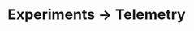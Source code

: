---
layout: telemetry.njk
title: Experiments → Telemetry
intro: Page in progress.
practice:
    - music:
        - date: 2021-01-01T07:23:11-06:00
          minutes: 90
          notes: Learning and documenting the controls of the Korg Volca Sample
        - date: 2021-01-01T15:03:00-06:00
          minutes: 114
          notes: Learning and documenting the controls of the Korg Volca Sample
    - coding:
        - date: 2021-01-01T01:04:20-06:00
          minutes: 30
          notes: Working on my website
        - date: 2021-01-01T09:27:00-06:00
          minutes: 10
          notes: Working on my website
        - date: 2021-01-01T10:24:02-06:00
          minutes: 24
          notes: Working on my website
        - date: 2021-01-01T13:54:30-06:00
          minutes: 32
          notes: Working on my website
        - date: 2021-01-01T20:48:30-06:00
          minutes: 92
          notes: Working on my website
reading:
    - title: Design as Art
      author: Bruno Munari
      progress:
        - date: 2021-01-01T09:26:30-06:00
          percent: 7
        - date: 2021-01-01T23:00:00-06:00
          percent: 10
venues:
    - name:
      citystate:
      country:
      link:
---